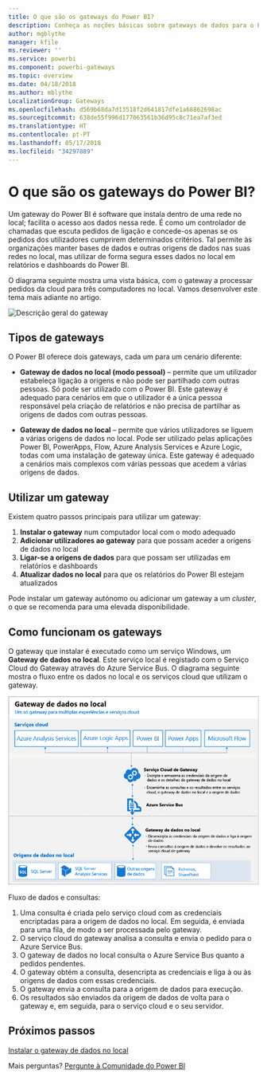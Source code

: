 ```yaml
---
title: O que são os gateways do Power BI?
description: Conheça as noções básicas sobre gateways de dados para o Power BI.
author: mgblythe
manager: kfile
ms.reviewer: ''
ms.service: powerbi
ms.component: powerbi-gateways
ms.topic: overview
ms.date: 04/18/2018
ms.author: mblythe
LocalizationGroup: Gateways
ms.openlocfilehash: d569b68da7d13518f2d641817dfe1a68862698ac
ms.sourcegitcommit: 638de55f996d177063561b36d95c8c71ea7af3ed
ms.translationtype: HT
ms.contentlocale: pt-PT
ms.lasthandoff: 05/17/2018
ms.locfileid: "34297889"
---
```

# <a name="what-are-power-bi-gateways"></a>O que são os gateways do Power BI?

Um gateway do Power BI é software que instala dentro de uma rede no local; facilita o acesso aos dados nessa rede. É como um controlador de chamadas que escuta pedidos de ligação e concede-os apenas se os pedidos dos utilizadores cumprirem determinados critérios. Tal permite às organizações manter bases de dados e outras origens de dados nas suas redes no local, mas utilizar de forma segura esses dados no local em relatórios e dashboards do Power BI.

O diagrama seguinte mostra uma vista básica, com o gateway a processar pedidos da cloud para três computadores no local. Vamos desenvolver este tema mais adiante no artigo.

![Descrição geral do gateway](media/service-gateway-getting-started/gateway-overview.png)

## <a name="types-of-gateways"></a>Tipos de gateways

O Power BI oferece dois gateways, cada um para um cenário diferente:

* **Gateway de dados no local (modo pessoal)** – permite que um utilizador estabeleça ligação a origens e não pode ser partilhado com outras pessoas. Só pode ser utilizado com o Power BI. Este gateway é adequado para cenários em que o utilizador é a única pessoa responsável pela criação de relatórios e não precisa de partilhar as origens de dados com outras pessoas.

* **Gateway de dados no local** – permite que vários utilizadores se liguem a várias origens de dados no local. Pode ser utilizado pelas aplicações Power BI, PowerApps, Flow, Azure Analysis Services e Azure Logic, todas com uma instalação de gateway única. Este gateway é adequado a cenários mais complexos com várias pessoas que acedem a várias origens de dados. 

## <a name="using-a-gateway"></a>Utilizar um gateway

Existem quatro passos principais para utilizar um gateway:

1. **Instalar o gateway** num computador local com o modo adequado
2. **Adicionar utilizadores ao gateway** para que possam aceder a origens de dados no local
3. **Ligar-se a origens de dados** para que possam ser utilizadas em relatórios e dashboards
4. **Atualizar dados no local** para que os relatórios do Power BI estejam atualizados

Pode instalar um gateway autónomo ou adicionar um gateway a um *cluster*, o que se recomenda para uma elevada disponibilidade.

## <a name="how-gateways-work"></a>Como funcionam os gateways

O gateway que instalar é executado como um serviço Windows, um **Gateway de dados no local**. Este serviço local é registado com o Serviço Cloud do Gateway através do Azure Service Bus. O diagrama seguinte mostra o fluxo entre os dados no local e os serviços cloud que utilizam o gateway.

![Diagrama com fluxo de dados do gateway](media/service-gateway-getting-started/gateway-how-it-works.png)

Fluxo de dados e consultas:

1. Uma consulta é criada pelo serviço cloud com as credenciais encriptadas para a origem de dados no local. Em seguida, é enviada para uma fila, de modo a ser processada pelo gateway.
2. O serviço cloud do gateway analisa a consulta e envia o pedido para o Azure Service Bus.
3. O gateway de dados no local consulta o Azure Service Bus quanto a pedidos pendentes.
4. O gateway obtém a consulta, desencripta as credenciais e liga à ou às origens de dados com essas credenciais.
5. O gateway envia a consulta para a origem de dados para execução.
6. Os resultados são enviados da origem de dados de volta para o gateway e, em seguida, para o serviço cloud e o seu servidor.

## <a name="next-steps"></a>Próximos passos
[Instalar o gateway de dados no local](service-gateway-install.md)

Mais perguntas? [Pergunte à Comunidade do Power BI](http://community.powerbi.com/)

